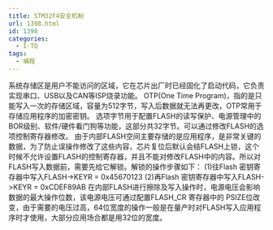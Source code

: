 ```yaml
---
title: STM32F4安全机制
url: 1398.html
id: 1398
categories:
  - I·TQ
tags:
  - 编程
---
```


系统存储区是用户不能访问的区域，它在芯片出厂时已经固化了启动代码，它负责实现串口、USB以及CAN等ISP烧录功能。 OTP(One Time Program)，指的是只能写入一次的存储区域，容量为512字节，写入后数据就无法再更改，OTP常用于存储应用程序的加密密钥。 选项字节用于配置FLASH的读写保护、电源管理中的BOR级别、软件/硬件看门狗等功能，这部分共32字节。可以通过修改FLASH的选项控制寄存器修改。 由于内部FLASH空间主要存储的是应用程序，是非常关键的数据，为了防止误操作修改了这些内容，芯片复位后默认会结FLASH上锁，这个时候不允许设置FLASH的控制寄存器，并且不能对修改FLASH中的内容。所以对FLASH写入数据前，需要先给它解锁。解锁的操作步骤如下： (1)往Flash 密钥寄存器中写入FLASH->KEYR = 0x45670123 (2)再Flash 密钥寄存器中写入FLASH->KEYR = 0xCDEF89AB 在内部FLASH进行擦除及写入操作时，电源电压会影响数据的最大操作位数，该电源电压可通过配置FLASH_CR 寄存器中的 PSIZE位改变，由于需要的电压过高，64位宽度的操作一般是在量产时对FLASH写入应用程序时才使用，大部分应用场合都是用32位的宽度。